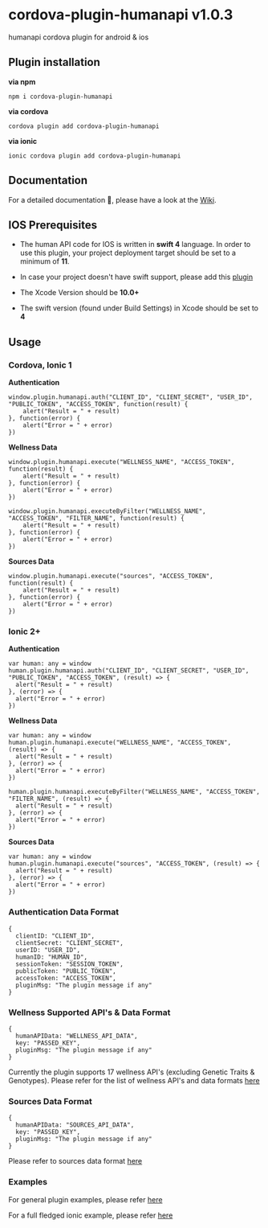 # cordova-plugin-humanapi v1.0.3
humanapi cordova plugin for android & ios

<b><h2>Plugin installation</h2></b>

<b>via npm</b> 

    npm i cordova-plugin-humanapi

<b>via cordova</b>

    cordova plugin add cordova-plugin-humanapi

<b>via ionic</b>

    ionic cordova plugin add cordova-plugin-humanapi

<b><h2>Documentation</h2></b>

For a detailed documentation 📔, please have a look at the [Wiki](https://github.com/vikramezhil/cordova-plugin-humanapi/wiki).

<b><h2>IOS Prerequisites</h2></b>

* The human API code for IOS is written in <b>swift 4</b> language. In order to use this plugin, your project deployment target should be set to a minimum of <b>11</b>.

* In case your project doesn't have swift support, please add this [plugin](https://github.com/akofman/cordova-plugin-add-swift-support)

* The Xcode Version should be <b>10.0+</b>

* The swift version (found under Build Settings) in Xcode should be set to <b>4</b>

<b><h2>Usage</h2></b>

<b><h3>Cordova, Ionic 1</h3></b>

<b>Authentication</b>

    window.plugin.humanapi.auth("CLIENT_ID", "CLIENT_SECRET", "USER_ID", "PUBLIC_TOKEN", "ACCESS_TOKEN", function(result) {
        alert("Result = " + result)
    }, function(error) {
        alert("Error = " + error)
    })

<b>Wellness Data</b>

    window.plugin.humanapi.execute("WELLNESS_NAME", "ACCESS_TOKEN", function(result) {
        alert("Result = " + result)
    }, function(error) {
        alert("Error = " + error)
    })

    window.plugin.humanapi.executeByFilter("WELLNESS_NAME", "ACCESS_TOKEN", "FILTER_NAME", function(result) {
        alert("Result = " + result)
    }, function(error) {
        alert("Error = " + error)
    })

<b>Sources Data</b>

    window.plugin.humanapi.execute("sources", "ACCESS_TOKEN", function(result) {
        alert("Result = " + result)
    }, function(error) {
        alert("Error = " + error)
    })

<b><h3>Ionic 2+</h3></b>

<b>Authentication</b>

    var human: any = window
    human.plugin.humanapi.auth("CLIENT_ID", "CLIENT_SECRET", "USER_ID", "PUBLIC_TOKEN", "ACCESS_TOKEN", (result) => {
      alert("Result = " + result)
    }, (error) => {
      alert("Error = " + error)
    })

<b>Wellness Data</b>

    var human: any = window
    human.plugin.humanapi.execute("WELLNESS_NAME", "ACCESS_TOKEN", (result) => {
      alert("Result = " + result)
    }, (error) => {
      alert("Error = " + error)
    })
    
    human.plugin.humanapi.executeByFilter("WELLNESS_NAME", "ACCESS_TOKEN", "FILTER_NAME", (result) => {
      alert("Result = " + result)
    }, (error) => {
      alert("Error = " + error)
    })

<b>Sources Data</b>

    var human: any = window
    human.plugin.humanapi.execute("sources", "ACCESS_TOKEN", (result) => {
      alert("Result = " + result)
    }, (error) => {
      alert("Error = " + error)
    })

<b><h3>Authentication Data Format</h3></b>

    {
      clientID: "CLIENT_ID",
      clientSecret: "CLIENT_SECRET",
      userID: "USER_ID",
      humanID: "HUMAN_ID",
      sessionToken: "SESSION_TOKEN",
      publicToken: "PUBLIC_TOKEN",
      accessToken: "ACCESS_TOKEN", 
      pluginMsg: "The plugin message if any"
    }

<b><h3>Wellness Supported API's & Data Format</h3></b>

    {
      humanAPIData: "WELLNESS_API_DATA",
      key: "PASSED_KEY",
      pluginMsg: "The plugin message if any"
    }

Currently the plugin supports 17 wellness API's (excluding Genetic Traits & Genotypes). Please refer for the list of wellness API's and data formats [here](https://reference.humanapi.co/v2.1/reference#wellness-api-introduction)

<b><h3>Sources Data Format</h3></b>

    {
      humanAPIData: "SOURCES_API_DATA",
      key: "PASSED_KEY",
      pluginMsg: "The plugin message if any"
    }

Please refer to sources data format [here](https://reference.humanapi.co/v2.1/reference#sources)

<b><h3>Examples</h3></b>

For general plugin examples, please refer [here](https://github.com/vikramezhil/cordova-plugin-humanapi/wiki/6.-API-calls)

For a full fledged ionic example, please refer [here](https://github.com/vikramezhil/cordova-plugin-humanapi/tree/master/humanapi-example)
